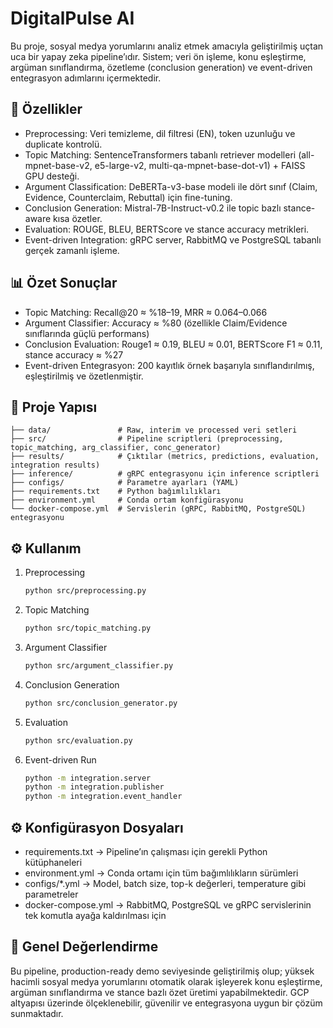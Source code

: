 # DigitalPulse AI  

Bu proje, sosyal medya yorumlarını analiz etmek amacıyla geliştirilmiş uçtan uca bir yapay zeka pipeline’ıdır. Sistem; veri ön işleme, konu eşleştirme, argüman sınıflandırma, özetleme (conclusion generation) ve event-driven entegrasyon adımlarını içermektedir.  

## 🚀 Özellikler  
- Preprocessing: Veri temizleme, dil filtresi (EN), token uzunluğu ve duplicate kontrolü.  
- Topic Matching: SentenceTransformers tabanlı retriever modelleri (all-mpnet-base-v2, e5-large-v2, multi-qa-mpnet-base-dot-v1) + FAISS GPU desteği.  
- Argument Classification: DeBERTa-v3-base modeli ile dört sınıf (Claim, Evidence, Counterclaim, Rebuttal) için fine-tuning.  
- Conclusion Generation: Mistral-7B-Instruct-v0.2 ile topic bazlı stance-aware kısa özetler.  
- Evaluation: ROUGE, BLEU, BERTScore ve stance accuracy metrikleri.  
- Event-driven Integration: gRPC server, RabbitMQ ve PostgreSQL tabanlı gerçek zamanlı işleme.  

## 📊 Özet Sonuçlar  
- Topic Matching: Recall@20 ≈ %18–19, MRR ≈ 0.064–0.066  
- Argument Classifier: Accuracy ≈ %80 (özellikle Claim/Evidence sınıflarında güçlü performans)  
- Conclusion Evaluation: Rouge1 ≈ 0.19, BLEU ≈ 0.01, BERTScore F1 ≈ 0.11, stance accuracy ≈ %27  
- Event-driven Entegrasyon: 200 kayıtlık örnek başarıyla sınıflandırılmış, eşleştirilmiş ve özetlenmiştir.  

## 📂 Proje Yapısı  
```
├── data/               # Raw, interim ve processed veri setleri
├── src/                # Pipeline scriptleri (preprocessing, topic_matching, arg_classifier, conc_generator)
├── results/            # Çıktılar (metrics, predictions, evaluation, integration results)
├── inference/          # gRPC entegrasyonu için inference scriptleri
├── configs/            # Parametre ayarları (YAML)
├── requirements.txt    # Python bağımlılıkları
├── environment.yml     # Conda ortam konfigürasyonu
└── docker-compose.yml  # Servislerin (gRPC, RabbitMQ, PostgreSQL) entegrasyonu
```

## ⚙️ Kullanım  
1. Preprocessing  
   ```bash
   python src/preprocessing.py
   ```  
2. Topic Matching  
   ```bash
   python src/topic_matching.py
   ```  
3. Argument Classifier  
   ```bash
   python src/argument_classifier.py
   ```  
4. Conclusion Generation  
   ```bash
   python src/conclusion_generator.py
   ```  
5. Evaluation  
   ```bash
   python src/evaluation.py
   ```  
6. Event-driven Run  
   ```bash
   python -m integration.server  
   python -m integration.publisher  
   python -m integration.event_handler  
   ```  

## ⚙️ Konfigürasyon Dosyaları  
- requirements.txt → Pipeline’ın çalışması için gerekli Python kütüphaneleri  
- environment.yml → Conda ortamı için tüm bağımlılıkların sürümleri  
- configs/*.yml → Model, batch size, top-k değerleri, temperature gibi parametreler  
- docker-compose.yml → RabbitMQ, PostgreSQL ve gRPC servislerinin tek komutla ayağa kaldırılması için  

## 📌 Genel Değerlendirme  
Bu pipeline, production-ready demo seviyesinde geliştirilmiş olup; yüksek hacimli sosyal medya yorumlarını otomatik olarak işleyerek konu eşleştirme, argüman sınıflandırma ve stance bazlı özet üretimi yapabilmektedir. GCP altyapısı üzerinde ölçeklenebilir, güvenilir ve entegrasyona uygun bir çözüm sunmaktadır.  
